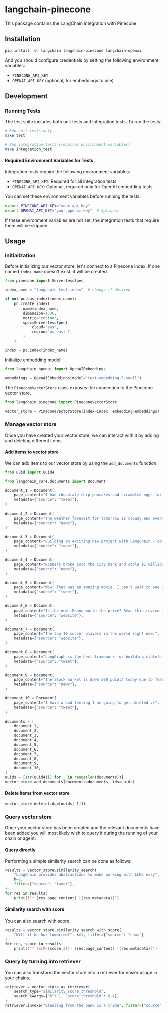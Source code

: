 # langchain-pinecone

This package contains the LangChain integration with Pinecone.

## Installation

```bash
pip install -qU langchain langchain-pinecone langchain-openai
```

And you should configure credentials by setting the following environment variables:

- `PINECONE_API_KEY`
- `OPENAI_API_KEY` (optional, for embeddings to use)

## Development

### Running Tests

The test suite includes both unit tests and integration tests. To run the tests:

```bash
# Run unit tests only
make test

# Run integration tests (requires environment variables)
make integration_test
```

#### Required Environment Variables for Tests

Integration tests require the following environment variables:

- `PINECONE_API_KEY`: Required for all integration tests
- `OPENAI_API_KEY`: Optional, required only for OpenAI embedding tests

You can set these environment variables before running the tests:

```bash
export PINECONE_API_KEY="your-api-key"
export OPENAI_API_KEY="your-openai-key"  # Optional
```

If these environment variables are not set, the integration tests that require them will be skipped.

## Usage

### Initialization

Before initializing our vector store, let's connect to a Pinecone index. If one named `index_name` doesn't exist, it will be created.

```python
from pinecone import ServerlessSpec

index_name = "langchain-test-index"  # change if desired

if not pc.has_index(index_name):
    pc.create_index(
        name=index_name,
        dimension=1536,
        metric="cosine",
        spec=ServerlessSpec(
            cloud='aws',
            region='us-east-1'
        )
    )

index = pc.Index(index_name)
```

Initialize embedding model:

```python
from langchain_openai import OpenAIEmbeddings

embeddings = OpenAIEmbeddings(model="text-embedding-3-small")
```

The `PineconeVectorStore` class exposes the connection to the Pinecone vector store.

```python
from langchain_pinecone import PineconeVectorStore

vector_store = PineconeVectorStore(index=index, embedding=embeddings)
```

### Manage vector store

Once you have created your vector store, we can interact with it by adding and deleting different items.

#### Add items to vector store

We can add items to our vector store by using the `add_documents` function.

```python
from uuid import uuid4

from langchain_core.documents import Document

document_1 = Document(
    page_content="I had chocalate chip pancakes and scrambled eggs for breakfast this morning.",
    metadata={"source": "tweet"},
)

document_2 = Document(
    page_content="The weather forecast for tomorrow is cloudy and overcast, with a high of 62 degrees.",
    metadata={"source": "news"},
)

document_3 = Document(
    page_content="Building an exciting new project with LangChain - come check it out!",
    metadata={"source": "tweet"},
)

document_4 = Document(
    page_content="Robbers broke into the city bank and stole $1 million in cash.",
    metadata={"source": "news"},
)

document_5 = Document(
    page_content="Wow! That was an amazing movie. I can't wait to see it again.",
    metadata={"source": "tweet"},
)

document_6 = Document(
    page_content="Is the new iPhone worth the price? Read this review to find out.",
    metadata={"source": "website"},
)

document_7 = Document(
    page_content="The top 10 soccer players in the world right now.",
    metadata={"source": "website"},
)

document_8 = Document(
    page_content="LangGraph is the best framework for building stateful, agentic applications!",
    metadata={"source": "tweet"},
)

document_9 = Document(
    page_content="The stock market is down 500 points today due to fears of a recession.",
    metadata={"source": "news"},
)

document_10 = Document(
    page_content="I have a bad feeling I am going to get deleted :(",
    metadata={"source": "tweet"},
)

documents = [
    document_1,
    document_2,
    document_3,
    document_4,
    document_5,
    document_6,
    document_7,
    document_8,
    document_9,
    document_10,
]
uuids = [str(uuid4()) for _ in range(len(documents))]
vector_store.add_documents(documents=documents, ids=uuids)
```

#### Delete items from vector store

```
vector_store.delete(ids=[uuids[-1]])
```

### Query vector store

Once your vector store has been created and the relevant documents have been added you will most likely wish to query it during the running of your chain or agent. 

#### Query directly

Performing a simple similarity search can be done as follows:

```python
results = vector_store.similarity_search(
    "LangChain provides abstractions to make working with LLMs easy",
    k=2,
    filter={"source": "tweet"},
)
for res in results:
    print(f"* {res.page_content} [{res.metadata}]")
```

#### Similarity search with score

You can also search with score:

```python
results = vector_store.similarity_search_with_score(
    "Will it be hot tomorrow?", k=1, filter={"source": "news"}
)
for res, score in results:
    print(f"* [SIM={score:3f}] {res.page_content} [{res.metadata}]")
```

### Query by turning into retriever

You can also transform the vector store into a retriever for easier usage in your chains.

```python
retriever = vector_store.as_retriever(
    search_type="similarity_score_threshold",
    search_kwargs={"k": 1, "score_threshold": 0.4},
)
retriever.invoke("Stealing from the bank is a crime", filter={"source": "news"})
```
